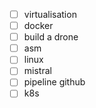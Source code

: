 - [ ] virtualisation
- [ ] docker
- [ ] build a drone
- [ ] asm
- [ ] linux
- [ ] mistral
- [ ] pipeline github
- [ ] k8s